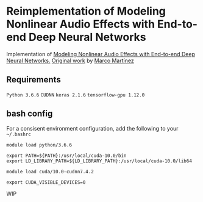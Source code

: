 # Reimplementation of Modeling Nonlinear Audio Effects with End-to-end Deep Neural Networks 
Implementation of [Modeling Nonlinear Audio Effects with End-to-end Deep Neural Networks.](https://ieeexplore.ieee.org/abstract/document/8683529/) [Original work](https://github.com/mchijmma/DL-AFx) by [Marco Martínez](https://github.com/mchijmma)

## Requirements
`Python 3.6.6`
`CUDNN`
`keras 2.1.6`
`tensorflow-gpu 1.12.0`

## bash config
For a consisent environment configuration, add the following to your `~/.bashrc`

```
module load python/3.6.6

export PATH=${PATH}:/usr/local/cuda-10.0/bin
export LD_LIBRARY_PATH=${LD_LIBRARY_PATH}:/usr/local/cuda-10.0/lib64

module load cuda/10.0-cudnn7.4.2

export CUDA_VISIBLE_DEVICES=0
```

WIP 
